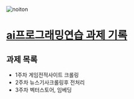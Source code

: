 ![noiton](https://upload.wikimedia.org/wikipedia/commons/e/e9/Notion-logo.svg)   
# [ai프로그래밍연습 과제 기록](https://dryoon.notion.site/ai-b78ae131273b4d588dc232e60fc5e5a9?pvs=4)


## 과제 목록
- 1주차 게임전적사이트 크롤링
- 2주차 뉴스기사크롤링후 전처리
- 3주차 벡터스토어, 임베딩